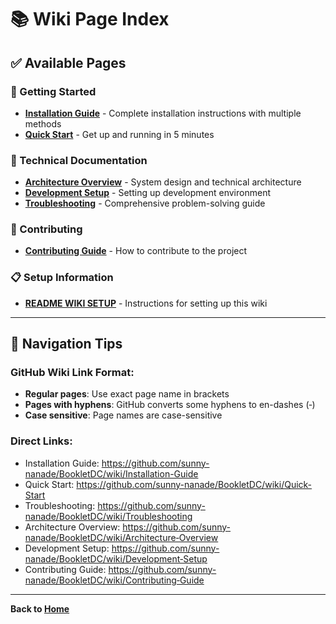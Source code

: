 # 📚 Wiki Page Index

## ✅ Available Pages

### 🚀 Getting Started
- **[Installation Guide](Installation-Guide)** - Complete installation instructions with multiple methods
- **[Quick Start](Quick-Start)** - Get up and running in 5 minutes

### 🔧 Technical Documentation  
- **[Architecture Overview](Architecture‐Overview)** - System design and technical architecture
- **[Development Setup](Development‐Setup)** - Setting up development environment
- **[Troubleshooting](Troubleshooting)** - Comprehensive problem-solving guide

### 🤝 Contributing
- **[Contributing Guide](Contributing‐Guide)** - How to contribute to the project

### 📋 Setup Information
- **[README WIKI SETUP](README‐WIKI‐SETUP)** - Instructions for setting up this wiki

---

## 🎯 Navigation Tips

### GitHub Wiki Link Format:
- **Regular pages**: Use exact page name in brackets
- **Pages with hyphens**: GitHub converts some hyphens to en-dashes (‐)
- **Case sensitive**: Page names are case-sensitive

### Direct Links:
- Installation Guide: https://github.com/sunny-nanade/BookletDC/wiki/Installation-Guide
- Quick Start: https://github.com/sunny-nanade/BookletDC/wiki/Quick-Start  
- Troubleshooting: https://github.com/sunny-nanade/BookletDC/wiki/Troubleshooting
- Architecture Overview: https://github.com/sunny-nanade/BookletDC/wiki/Architecture‐Overview
- Development Setup: https://github.com/sunny-nanade/BookletDC/wiki/Development‐Setup
- Contributing Guide: https://github.com/sunny-nanade/BookletDC/wiki/Contributing‐Guide

---

**Back to [Home](Home)**
